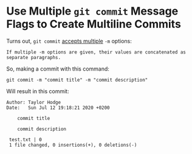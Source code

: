 # Use Multiple `git commit` Message Flags to Create Multiline Commits

Turns out, `git commit` [accepts multiple](https://git-scm.com/docs/git-commit#Documentation/git-commit.txt--mltmsggt) `-m` options:

```
If multiple -m options are given, their values are concatenated as separate paragraphs.
```

So, making a commit with this command:

`git commit -m "commit title" -m "commit description"`

Will result in this commit:

```
Author: Taylor Hodge
Date:   Sun Jul 12 19:18:21 2020 +0200

    commit title

    commit description

 test.txt | 0
 1 file changed, 0 insertions(+), 0 deletions(-)
```
